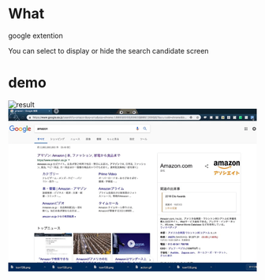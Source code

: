 # What
google extention

You can select to display or hide the search candidate screen
# demo
![result](https://github.com/kawa18sima/Hidden_search_candidate/blob/master/demo/action1.gif)
![result](https://github.com/kawa18sima/Hidden_search_candidate/blob/master/demo/action2.gif)
